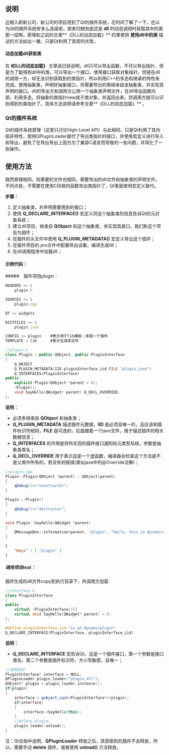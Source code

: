 ## 说明

近期入职新公司，新公司的项目用到了Qt的插件系统，花时间了解了一下，还以为Qt的插件系统有多么高级呢，原来归根到底还是 **dll** 的动态调用时获取其中的类那一招啊，原理和之前的文章**《DLL的动态加载》** 的里使用 **使用dll中的类** 描述的方法如出一辙，只是Qt利用了其库的优势。

#### 动态加载dll获取类

在 **《DLL的动态加载》** 文章说已经说明，dll只可以导出函数，不可以导出指针，但是为了能得到dll中的类，可以导出一个接口，使用接口获取对象指针。但是在dll的调用一方，却无法识别获取到的类指针，所以利用C++的多态和继承的特性来完成。使用抽象类，声明好抽象接口，将需要导出的类继承自该抽象类，并实现其声明的接口。dll的导出方和调用方公用一个抽象类声明文件，在dll导出函数内部，利用多态，将抽象的类指针new成子类对象，并返回出来，则调用方就可以识别得到的类指针了。具体方法说明请参考文章**《DLL的动态加载》** 。

### Qt的插件系统

Qt的插件系统原理（这里只讨论High-Level API）与此相同，只是Qt利用了其内部非特性，使用QPluginLoader替代了导出类指针的接口，并使用宏定义进行导入和导出，避免了在导出导出上因为为了兼容C语言而导致的一些问题，并简化了一些操作。

## 使用方法

既然原理相同，则需要的文件也相同，需要导出的dll文件和抽象类的声明文件。不同点是，不需要在使用C风格的函数导出类指针了，Qt里面使用宏定义替代。

**步骤：**

1. 定义抽象类，并声明需要用到的接口；
2. 使用 **Q_DECLARE_INTERFACE()** 宏定义将这个抽象类的信息告诉Qt的元对象系统；
3. 建立dll项目，继承自 **QObject** 和这个抽象类，并实现其接口，我们称这个项目为插件；
4. 在插件的头文件中使用 **Q_PLUGIN_METADATA()** 宏定义导出这个插件；
5. 在插件项目的.pro文件中配置导出设置，编译生成dll；
6. 在dll调用程序中加载dll；

#### 示例代码：

#####　插件项目plugin：

```js
HEADERS += \
    plugin.h

SOURCES += \
    plugin.cpp

QT += widgets

DISTFILES += \
    plugin.json

CONFIG += plugin    #表示用于lib模板：库是一个插件
TEMPLATE = lib      #表示生成库文件
```

```c++
//plugin.h
class Plugin : public QObject, public PluginInterface
{
    Q_OBJECT
    Q_PLUGIN_METADATA(IID pluginInterface_iid FILE "plugin.json")
    Q_INTERFACES(PluginInterface)
public:
    explicit Plugin(QObject *parent = 0);
    ~Plugin();
    void SayHello(QWidget* parent) Q_DECL_OVERRIDE;
};
```
**说明：**

- 必须多继承自 **QObject** 和抽象类；
- **Q_PLUGIN_METADATA**  描述插件元数据，**IID** 是必须且唯一的，且应该和插件标识符相同，**FILE** 是可选的，后面跟着一个json文件，用于描述插件的相关数据信息；
- **Q_INTERFACES** 的作用是将所实现的插件接口通知给元类型系统，参数是抽象类类名；
- **Q_DECL_OVERRIDE** 用于表示这是一个虚函数，编译器会检查这个方法是不是父类中所有的，若没有则报错(类似java中的@Override注解)；

```c++
//plugin.cpp
Plugin::Plugin(QObject *parent) : QObject(parent)
{
    qDebug()<<"constructor";
}

Plugin::~Plugin()
{
    qDebug()<<"destructor";
}

void Plugin::SayHello(QWidget *parent)
{
    QMessageBox::information(parent, "plugin", "hello, this is dynamically loaded.");
}
```

```json
{
    "Keys" : [ "plugin" ]
}
```

##### 调用项目test：

插件生成的dll文件copy到执行目录下，共调用方加载

````c++
//interface.h
class PluginInterface
{
public:
    virtual ~PluginInterface(){}
    virtual void SayHello(QWidget* parent) = 0;
};

#define pluginInterface_iid "io.qt.dynamicplugin"
Q_DECLARE_INTERFACE(PluginInterface, pluginInterface_iid)
````
**说明：**

- **Q_DECLARE_INTERFACE** 宏告诉Qt，这是一个插件接口，第一个参数是接口类名，第二个参数是插件标识符，大小写敏感，且唯一；

```c++
//调用部分
PluginInterface* interface = NULL;
QPluginLoader plugin_loader("plugin.dll");
QObject* plugin = plugin_loader.instance();
if(plugin)
{
	interface = qobject_cast<PluginInterface*>(plugin);
	if(interface)
    {
		interface->SayHello(this);
	}
	//delete plugin;
	plugin_loader.unload();
}
```

注：Qt文档中说明，**QPluginLoader** 释放之后，其获取到的插件不会释放，所以，需要手动 **delete** 插件，或者使用 **unload()** 方法释放。

